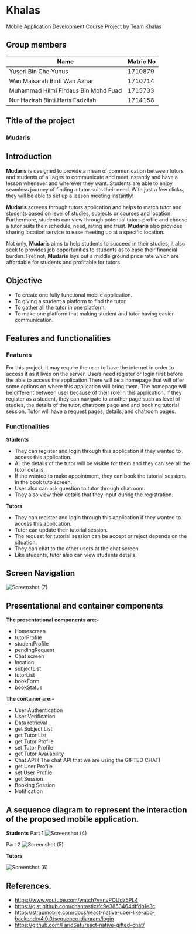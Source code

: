 # Khalas
Mobile Application Development Course Project by Team Khalas

## Group members
Name | Matric No
-----|----------
Yuseri Bin Che Yunus | 1710879
Wan Maisarah Binti Wan Azhar | 1710714
Muhammad Hilmi Firdaus Bin Mohd Fuad | 1715733
Nur Hazirah Binti Haris Fadzilah | 1714158

## Title of the project
### Mudaris ###

## Introduction

**Mudaris** is designed to provide a mean of communication between tutors and students of all ages to communicate and meet instantly and have a lesson whenever and wherever they want. Students are able to enjoy seamless journey of finding a tutor suits their need. With just a few clicks, they will be able to set up a lesson meeting instantly!

**Mudaris** screens through tutors application and helps to match tutor and students based on level of studies, subjects or courses and location. Furthermore, students can view through potential tutors profile and choose a tutor suits their schedule, need, rating and trust. **Mudaris** also provides sharing location service to ease meeting up at a specific location. 

Not only, **Mudaris** aims to help students to succeed in their studies, it also seek to provides job opportunities to students as to ease their financial burden. Fret not, **Mudaris** lays out a middle ground price rate which are affordable for students and profitable for tutors.

## Objective 
* To create one fully functional mobile application.
* To giving a student a platform to find the tutor.
* To gather all the tutor in one platform.
* To make one platform that making student and tutor having easier communication.

## Features and functionalities

 ### Features ###
 
For this project, it may require the user to have the internet in order to access it as it lives on the server. Users need register or login first before the able to access the application.There will be a homepage that will offer some options on where this application will bring them. The homepage will be different between user because of their role in this application. If they register as a student, they can navigate to another page such as level of studies, the details of the tutor, chatroom page and and booking tutorial session. Tutor will have a request pages, details, and chatroom pages. 
 
 ### Functionalities ###
 
 **Students**
 * They can register and login through this application if they wanted to access this application.
 * All the details of the tutor will be visible for them and they can see all the tutor details.
 * If the wanted to make appointment, they can book the tutorial sessions in the book tuto screen.
 * User also can ask question to tutor through chatroom.
 * They also view their details that they input during the registration.
 
 **Tutors**
 * They can register and login through this application if they wanted to access this application.
 * Tutor can update their tutorial session.
 * The request for tutorial session can be accept or reject depends on the situation.
 * They can chat to the other users at the chat screen.
 * Like students, tutor also can view students details.
 
 
## Screen Navigation
![Screenshot (7)](https://user-images.githubusercontent.com/61976768/87936927-5238a200-cac6-11ea-904c-ddac84f43c80.png)


## Presentational and container components
**The presentational components are:-**
- Homescreen
- tutorProfile
- studentProfile
- pendingRequest
- Chat screen
- location
- subjectList
- tutorList
- bookForm
- bookStatus

**The container are:-**
- User Authentication 
- User Verification
- Data retrieval
- get Subject List
- get Tutor List
- get Tutor Profile
- set Tutor Profile
- get Tutor Availability 
- Chat API ( The chat API that we are using the GIFTED CHAT)
- get User Profile
- set User Profile
- get Session
- Booking Session
- Notification

## A sequence diagram to represent the interaction of the proposed mobile application.

**Students**
Part 1 
![Screenshot (4)](https://user-images.githubusercontent.com/61976768/87898717-905fa280-ca81-11ea-832a-6a045ddce685.png)

Part 2
![Screenshot (5)](https://user-images.githubusercontent.com/61976768/87898842-e7fe0e00-ca81-11ea-95c4-b286a18d2082.png)


**Tutors**

![Screenshot (6)](https://user-images.githubusercontent.com/61976768/87898908-1e3b8d80-ca82-11ea-950b-ccd91fb02f1b.png)

## References.
- https://www.youtube.com/watch?v=nvPOUdz5PL4
- https://gist.github.com/chantastic/fc9e3853464dffdb1e3c
- https://strapmobile.com/docs/react-native-uber-like-app-backend/v4.0.0/sequence-diagram/login
- https://github.com/FaridSafi/react-native-gifted-chat/
